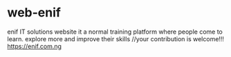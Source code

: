 # web-enif
 enif IT solutions website
it a normal training platform where people come to learn.
explore more and improve their skills
//your contribution is welcome!!!
https://enif.com.ng
